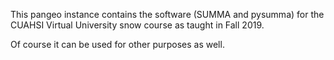 This pangeo instance contains the software (SUMMA and pysumma) for the CUAHSI Virtual University snow course as taught in Fall 2019.

Of course it can be used for other purposes as well.
